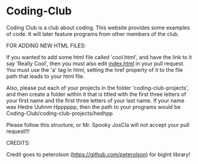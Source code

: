 # Coding-Club

Coding Club is a club about coding.
This website provides some examples of code.
It will later feature programs from other members of the club.

FOR ADDING NEW HTML FILES:

If you wanted to add some html file called 'cool.html', and have the link to it say 'Really Cool', then you must also edit <a href='index.html'>index.html</a> in your pull request. You must use the 'a' tag in html, setting the href property of it to the file path that leads to your html file.

Also, please put each of your projects in the folder 'coding-club-projects', and then create a folder within it that is titled with the first three letters of your first name and the first three letters of your last name. If your name was Hedre Uuhnm Hpppppp, then the path to your programs would be Coding-Club/coding-club-projects/hedhpp

Please follow this structure, or Mr. Spooky JosCla will not accept your pull request!!!

CREDITS:

Credit goes to peterolson (https://github.com/peterolson) for bigInt library!
